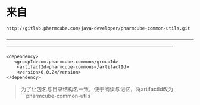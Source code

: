 
# 来自

```aidl
http://gitlab.pharmcube.com/java-developer/pharmcube-common-utils.git
```
————————————————————————————————————————————————————————————————————
```aidl
<dependency>
   <groupId>com.pharmcube.common</groupId>
    <artifactId>pharmcube-commons</artifactId>
    <version>0.0.2</version>
</dependency>
```

> 为了让包名与目录结构名一致，便于阅读与记忆，将artifactId改为```pharmcube-common-utils``